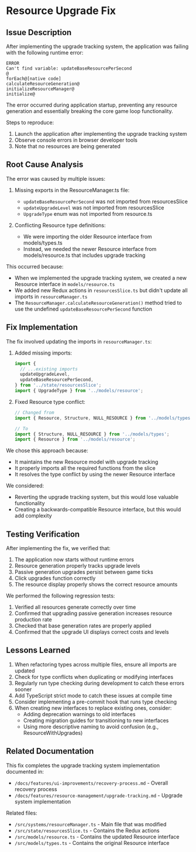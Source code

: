 # Resource Upgrade Fix

## Issue Description

After implementing the upgrade tracking system, the application was failing with the following runtime error:

```
ERROR
Can't find variable: updateBaseResourcePerSecond
@
forEach@[native code]
calculateResourceGeneration@
initializeResourceManager@
initialize@
```

The error occurred during application startup, preventing any resource generation and essentially breaking the core game loop functionality.

Steps to reproduce:
1. Launch the application after implementing the upgrade tracking system
2. Observe console errors in browser developer tools
3. Note that no resources are being generated

## Root Cause Analysis

The error was caused by multiple issues:

1. Missing exports in the ResourceManager.ts file:
   - `updateBaseResourcePerSecond` was not imported from resourcesSlice
   - `updateUpgradeLevel` was not imported from resourcesSlice
   - `UpgradeType` enum was not imported from resource.ts

2. Conflicting Resource type definitions:
   - We were importing the older Resource interface from models/types.ts 
   - Instead, we needed the newer Resource interface from models/resource.ts that includes upgrade tracking

This occurred because:
- When we implemented the upgrade tracking system, we created a new Resource interface in `models/resource.ts`
- We added new Redux actions in `resourcesSlice.ts` but didn't update all imports in `resourceManager.ts`
- The `ResourceManager.calculateResourceGeneration()` method tried to use the undefined `updateBaseResourcePerSecond` function

## Fix Implementation

The fix involved updating the imports in `resourceManager.ts`:

1. Added missing imports:
   ```typescript
   import { 
     // ...existing imports
     updateUpgradeLevel,
     updateBaseResourcePerSecond,
   } from '../state/resourcesSlice';
   import { UpgradeType } from '../models/resource';
   ```

2. Fixed Resource type conflict:
   ```typescript
   // Changed from
   import { Resource, Structure, NULL_RESOURCE } from '../models/types';
   
   // To
   import { Structure, NULL_RESOURCE } from '../models/types';
   import { Resource } from '../models/resource';
   ```

We chose this approach because:
- It maintains the new Resource model with upgrade tracking
- It properly imports all the required functions from the slice
- It resolves the type conflict by using the newer Resource interface

We considered:
- Reverting the upgrade tracking system, but this would lose valuable functionality
- Creating a backwards-compatible Resource interface, but this would add complexity

## Testing Verification

After implementing the fix, we verified that:
1. The application now starts without runtime errors
2. Resource generation properly tracks upgrade levels
3. Passive generation upgrades persist between game ticks
4. Click upgrades function correctly
5. The resource display properly shows the correct resource amounts

We performed the following regression tests:
1. Verified all resources generate correctly over time
2. Confirmed that upgrading passive generation increases resource production rate
3. Checked that base generation rates are properly applied
4. Confirmed that the upgrade UI displays correct costs and levels

## Lessons Learned

1. When refactoring types across multiple files, ensure all imports are updated
2. Check for type conflicts when duplicating or modifying interfaces
3. Regularly run type checking during development to catch these errors sooner
4. Add TypeScript strict mode to catch these issues at compile time
5. Consider implementing a pre-commit hook that runs type checking
6. When creating new interfaces to replace existing ones, consider:
   - Adding deprecation warnings to old interfaces
   - Creating migration guides for transitioning to new interfaces
   - Using more descriptive naming to avoid confusion (e.g., ResourceWithUpgrades)

## Related Documentation

This fix completes the upgrade tracking system implementation documented in:
- `/docs/features/ui-improvements/recovery-process.md` - Overall recovery process
- `/docs/features/resource-management/upgrade-tracking.md` - Upgrade system implementation

Related files:
- `/src/systems/resourceManager.ts` - Main file that was modified
- `/src/state/resourcesSlice.ts` - Contains the Redux actions
- `/src/models/resource.ts` - Contains the updated Resource interface
- `/src/models/types.ts` - Contains the original Resource interface